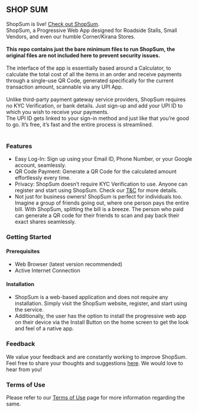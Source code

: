 <h2>SHOP SUM</h2>
ShopSum is live! <a href = "https://letsshopsum.netlify.app">Check out ShopSum</a>.<br/>
ShopSum, a Progressive Web App designed for Roadside Stalls, Small Vendors, and even our humble Corner/Kirana Stores.<br/>
<br>
<strong>This repo contains just the bare minimum files to run ShopSum, the original files are not included here to prevent security issues.</strong><br>
<br>
The interface of the app is essentially based around a Calculator, to calculate the total cost of all the items in an order and receive payments through a single-use QR Code, generated specifically for the current transaction amount, scannable via any UPI App.<br/>
<br/>
Unlike third-party payment gateway service providers, ShopSum requires no KYC Verification, or bank details. Just sign-up and add your UPI ID to which you wish to receive your payments.<br/> 
The UPI ID gets linked to your sign-in method and just like that you’re good to go. It’s free, it’s fast and the entire process is streamlined.<br/>
<br/>
<h3>Features</h3>
<ul>
    <li>Easy Log-In: Sign up using your Email ID, Phone Number, or your Google account, seamlessly.</li>
    <li>QR Code Payment: Generate a QR Code for the calculated amount effortlessly every time.</li>
    <li>Privacy: ShopSum doesn’t require KYC Verification to use. Anyone can register and start using ShopSum. Check our <a href="https://letsshopsum.netlify.app/termsncons">T&C</a> for more details.</li>
    <li>Not just for business owners! 
    ShopSum is perfect for individuals too. Imagine a group of friends going out, where one person pays the entire bill. With ShopSum, splitting the bill is a breeze. The person who paid can generate a QR code for their friends to scan and pay back their exact shares seamlessly.</li>
</ul>
<h3>Getting Started</h3>
<h4>Prerequisites</h4>
<ul>
    <li>Web Browser (latest version recommended)</li>
    <li>Active Internet Connection</li>
</ul>
<h4>Installation</h4>
<ul>
    <li>ShopSum is a web-based application and does not require any installation. Simply visit the ShopSum website, register, and start using the service.</li>
    <li>Additionally, the user has the option to install the progressive web app on their device via the Install Button on the home screen to get the look and feel of a native app.</li>
</ul>
<h3>Feedback</h3>
We value your feedback and are constantly working to improve ShopSum. <br/>
Feel free to share your thoughts and suggestions <a  href="https://letsshopsum.netlify.app/feedback">here</a>. We would love to hear from you!<br/>
<h3>Terms of Use</h3>
Please refer to our <a href="https://letsshopsum.netlify.app/termsncons">Terms of Use</a> page for more information regarding the same.
